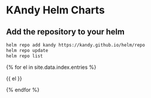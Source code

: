 # KAndy Helm Charts

## Add the repository to your helm

```bash
helm repo add kandy https://kandy.github.io/helm/repo
helm repo update
helm repo list
```

{% for el in site.data.index.entries %}
  <p>{{ el }}</p>
{% endfor %}
